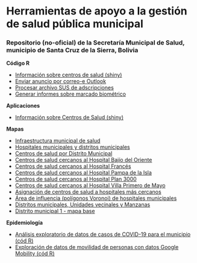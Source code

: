 # Herramientas de apoyo a la gestión de salud pública municipal

### Repositorio (no-oficial) de la Secretaría Municipal de Salud, municipio de Santa Cruz de la Sierra, Bolivia




**Código R**
- [Información sobre centros de salud (shiny)](centros_salud/aplic/consulta_CS.R)
- [Enviar anuncio por correo-e Outlook](automat/enviar_correoe_varent.R)
- [Procesar archivo SUS de adscripciones](automat/generar_informe_mespasado.R)
- [Generar informes sobre marcado biométrico](automat/zafiro_marcado_xls_rango_todo_varent.R)

**Aplicaciones**
- [Información sobre Centros de Salud (shiny)](https://yoviajo.shinyapps.io/scz_info_cs/)

**Mapas**
- [Infraestructura municipal de salud](mapas/mapa_base_H2N_y_RdS_formato_grande.png)
- [Hospitales municipales y distritos municipales](mapas/mapa_hospitales_municipales_DMs.png)
- [Centros de salud por Distrito Municipal](mapas/redes/x_distrito/)
- [Centros de salud cercanos al Hospital Bajío del Oriente](mapas/centros_salud_cercanos_HMBO.png)
- [Centros de salud cercanos al Hospital Francés](mapas/centros_salud_cercanos_HMF.png)
- [Centros de salud cercanos al Hospital Pampa de la Isla](mapas/centros_salud_cercanos_HMPI.png)
- [Centros de salud cercanos al Hospital Plan 3000](mapas/centros_salud_cercanos_HMP3K.png)
- [Centros de salud cercanos al Hospital Villa Primero de Mayo](mapas/centros_salud_cercanos_HMVPM.png)
- [Asignación de centros de salud a hospitales más cercanos](mapas/distancia_eje_CS-H2N.png)
- [Área de influencia (polígonos Voronoi) de hospitales municipales](mapas/H2N_polig_voronoi_munic.png)
- [Distritos municipales, Unidades vecinales y Manzanas](mapas/mapa_base_Scz_DMs_UVs_MZs_120x120.png)
- [Distrito municipal 1 - mapa base](mapas/mapa_base_DM1_ubic_mancha.png)

**Epidemiología**
- [Análisis exploratorio de datos de casos de COVID-19 para el municipio (cód R)](epidem/01/)
- [Exploración de datos de movilidad de personas con datos Google Mobility (cód R)](epidem/02/)